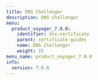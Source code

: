 ```yaml
---
title: DNS Challenger
description: DNS Challenger
menu:
  product_voyager_7.0.0:
    identifier: dns-certificate
    parent: certificate-guides
    name: DNS Challenger
    weight: 15
menu_name: product_voyager_7.0.0
info:
  version: 7.0.0
---
```


